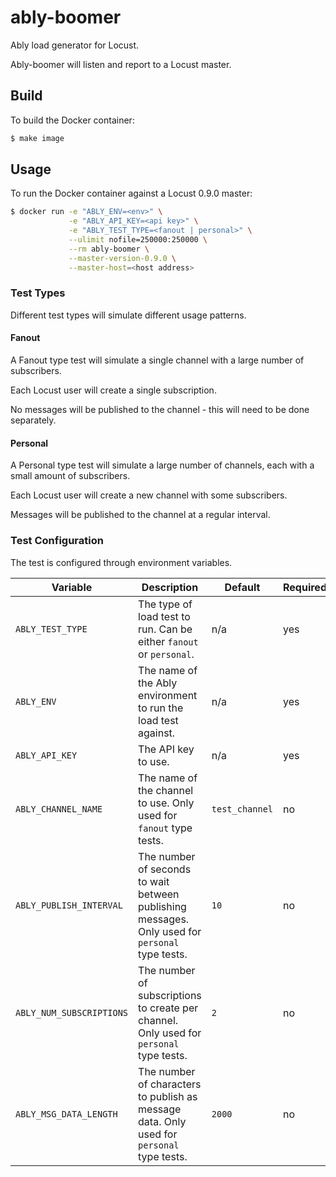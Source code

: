 # ably-boomer

Ably load generator for Locust.

Ably-boomer will listen and report to a Locust master.


## Build

To build the Docker container:

```bash
$ make image
```

## Usage

To run the Docker container against a Locust 0.9.0 master:

```bash
$ docker run -e "ABLY_ENV=<env>" \
             -e "ABLY_API_KEY=<api key>" \
             -e "ABLY_TEST_TYPE=<fanout | personal>" \
             --ulimit nofile=250000:250000 \
             --rm ably-boomer \
             --master-version-0.9.0 \
             --master-host=<host address>
```

### Test Types

Different test types will simulate different usage patterns.

#### Fanout

A Fanout type test will simulate a single channel with a large number of subscribers.

Each Locust user will create a single subscription.

No messages will be published to the channel - this will need to be done separately.

#### Personal

A Personal type test will simulate a large number of channels, each with a small amount of subscribers.

Each Locust user will create a new channel with some subscribers.

Messages will be published to the channel at a regular interval.

### Test Configuration

The test is configured through environment variables.

Variable | Description | Default | Required
--- | --- | --- | ---
`ABLY_TEST_TYPE` | The type of load test to run. Can be either `fanout` or `personal`. | n/a | yes
`ABLY_ENV` | The name of the Ably environment to run the load test against. | n/a | yes
`ABLY_API_KEY` | The API key to use. | n/a | yes
`ABLY_CHANNEL_NAME` | The name of the channel to use. Only used for `fanout` type tests. | `test_channel` | no
`ABLY_PUBLISH_INTERVAL` | The number of seconds to wait between publishing messages. Only used for `personal` type tests. | `10` | no
`ABLY_NUM_SUBSCRIPTIONS` | The number of subscriptions to create per channel. Only used for `personal` type tests. | `2` | no
`ABLY_MSG_DATA_LENGTH` | The number of characters to publish as message data. Only used for `personal` type tests. | `2000` | no
